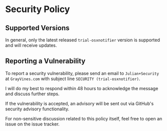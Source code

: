 # Security Policy

## Supported Versions

In general, only the latest released `trial-osxnotifier` version is supported
and will receive updates.

## Reporting a Vulnerability

To report a security vulnerability, please send an email to
`Julian+Security` at `GrayVines.com` with subject line `SECURITY (trial-osxnotifier)`.

I will do my best to respond within 48 hours to acknowledge the message
and discuss further steps.

If the vulnerability is accepted, an advisory will be sent out via
GitHub's security advisory functionality.

For non-sensitive discussion related to this policy itself, feel free to
open an issue on the issue tracker.
